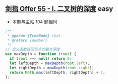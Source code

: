 ## [剑指 Offer 55 - I. 二叉树的深度](https://leetcode.cn/problems/er-cha-shu-de-shen-du-lcof/) <Badge type="success">easy</Badge>

- 本题与主站 104 题相同

```js
/**
 * @param {TreeNode} root
 * @return {number}
 */
// 定义函数返回节点的最大深度
var maxDepth = function (root) {
  if (root === null) return 0;
  let leftDepth = maxDepth(root.left);
  let rightDepth = maxDepth(root.right);
  return Math.max(leftDepth, rightDepth) + 1;
};
```
